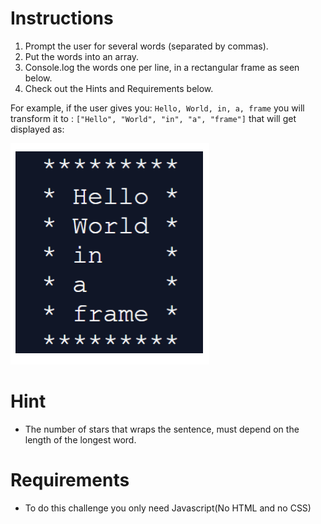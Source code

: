 # Instructions


1. Prompt the user for several words (separated by commas).
2. Put the words into an array.
3. Console.log the words one per line, in a rectangular frame as seen below.
4. Check out the Hints and Requirements below.

For example, if the user gives you:
`Hello, World, in, a, frame`
you will transform it to : `["Hello", "World", "in", "a", "frame"]`
that will get displayed as:

![stars and words](a.png)


# Hint

* The number of stars that wraps the sentence, must depend on the length of the longest word.


# Requirements

* To do this challenge you only need Javascript(No HTML and no CSS)